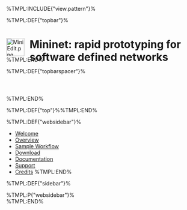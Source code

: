 <!-- %META:TOPICINFO{author="BobLantz" date="1305150381" format="1.1" version="1.4"}% -->
<!-- %META:TOPICPARENT{name="Mininet"}% -->
<!-- Use our custom page layout:
* Set VIEW_TEMPLATE = [MininetView](MininetView.html)
-->

%TMPL:INCLUDE{"view.pattern"}%

%TMPL:DEF{"topbar"}%
<div id="patternTopBar" style="height: 3.5em; margin-top: .5em"><div id="patternTopBarContents">
<span id="foswikiLogo" class="foswikiImage"><a href="http://openflow.org/mininet"><img width="48" alt="MiniEdit.png" align="left" src="/foswiki/pub/OpenFlow/Mininet/MiniEdit.png" style="margin-right: 1em" /></a></span>

**Mininet**: rapid prototyping for software defined networks
=============================================================
</div></div>
%TMPL:END%

%TMPL:DEF{"topbarspacer"}%<div id="patternClearHeaderCenter" style="height: 3em"></div>%TMPL:END%

%TMPL:DEF{"top"}%%TMPL:END%

%TMPL:DEF{"websidebar"}%
* [Welcome](Mininet)
* [Overview](MininetLearnMore)
* [Sample Workflow](MininetSampleWorkflow)
* [Download](MininetGettingStarted)
* [Documentation](MininetDocumentation)
* [Support](MininetSupport)
* [Credits](MininetCredits)
%TMPL:END%


%TMPL:DEF{"sidebar"}%<div id="patternSideBar"><div id="patternClearHeaderLeft"></div>
<div id="patternSideBarContents">%TMPL:P{"websidebar"}%
</div><!-- /patternSideBarContents--></div><!-- /patternSideBar-->%TMPL:END%
